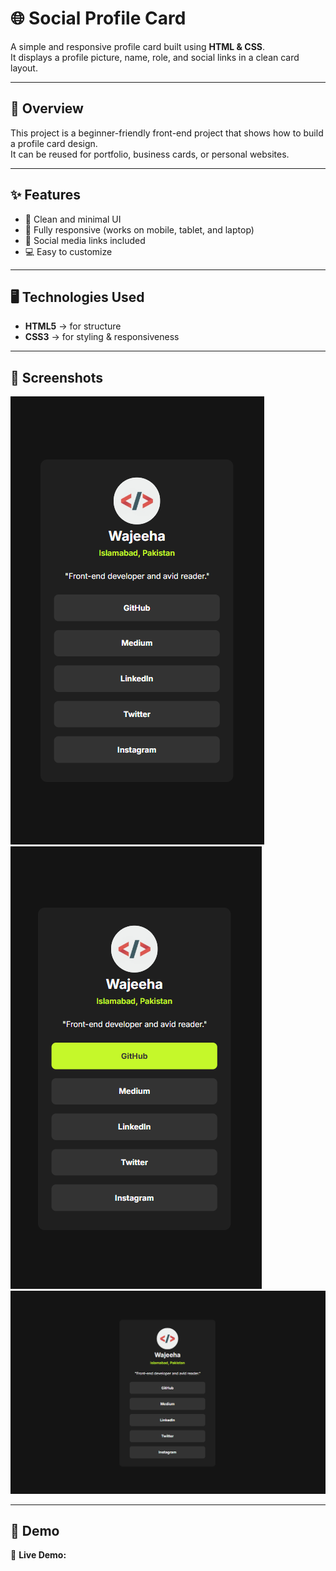 # 🌐 Social Profile Card  

A simple and responsive profile card built using **HTML & CSS**.  
It displays a profile picture, name, role, and social links in a clean card layout.  

---

## 📖 Overview  
This project is a beginner-friendly front-end project that shows how to build a profile card design.  
It can be reused for portfolio, business cards, or personal websites.  

---

## ✨ Features  
- 🎨 Clean and minimal UI  
- 📱 Fully responsive (works on mobile, tablet, and laptop)  
- 🔗 Social media links included  
- 💻 Easy to customize  

---

## 🖥️ Technologies Used  
- **HTML5** → for structure  
- **CSS3** → for styling & responsiveness
---

## 📸 Screenshots  
![Screenshot 1](assets/screenshots/mobile.png) ![Screenshot 2](assets/screenshots/active.png)  
![Screenshot 2](assets/screenshots/laptop.png) 

---

## 🚀 Demo  
🔗 **Live Demo:** 

